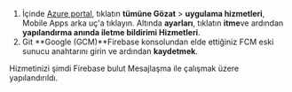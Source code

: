 
1. İçinde [Azure portal](https://portal.azure.com/), tıklatın **tümüne Gözat** > **uygulama hizmetleri**, Mobile Apps arka uç'a tıklayın. Altında **ayarları**, tıklatın **itme**ve ardından **yapılandırma anında iletme bildirimi Hizmetleri**.
2. Git **Google (GCM)**Firebase konsolundan elde ettiğiniz FCM eski sunucu anahtarını girin ve ardından **kaydetmek**.

Hizmetinizi şimdi Firebase bulut Mesajlaşma ile çalışmak üzere yapılandırıldı.

<!-- URLs. -->

<!-- images -->

